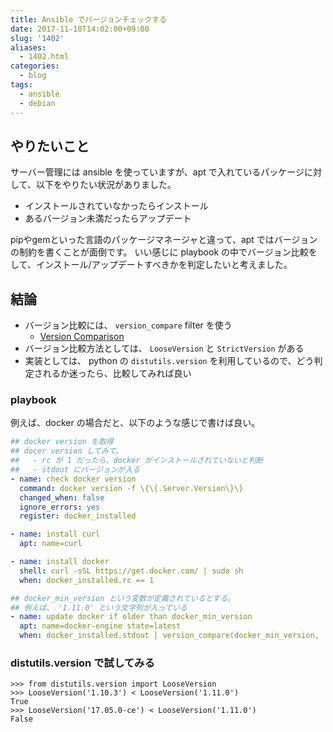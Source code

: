 ```yaml
---
title: Ansible でバージョンチェックする
date: 2017-11-10T14:02:00+09:00
slug: '1402'
aliases:
  - 1402.html
categories:
  - blog
tags:
  - ansible
  - debian
---
```



## やりたいこと
サーバー管理には ansible を使っていますが、apt で入れているパッケージに対して、以下をやりたい状況がありました。
- インストールされていなかったらインストール
- あるバージョン未満だったらアップデート

pipやgemといった言語のパッケージマネージャと違って、apt ではバージョンの制約を書くことが面倒です。
いい感じに playbook の中でバージョン比較をして、インストール/アップデートすべきかを判定したいと考えました。

## 結論

* バージョン比較には、 `version_compare` filter を使う
    - [Version Comparison](http://docs.ansible.com/ansible/latest/playbooks_tests.html#version-comparison)
* バージョン比較方法としては、 `LooseVersion` と `StrictVersion` がある
* 実装としては、 python の `distutils.version` を利用しているので、どう判定されるか迷ったら、比較してみれば良い

### playbook

例えば、docker の場合だと、以下のような感じで書けば良い。

```yaml
## docker version を取得
## docer version してみて、
##   - rc が 1 だったら、docker がインストールされていないと判断
##   - stdout にバージョンが入る
- name: check docker version
  command: docker version -f \{\{.Server.Version\}\}
  changed_when: false
  ignore_errors: yes
  register: docker_installed

- name: install curl
  apt: name=curl

- name: install docker
  shell: curl -sSL https://get.docker.com/ | sudo sh
  when: docker_installed.rc == 1

## docker_min_version という変数が定義されているとする。
## 例えば、 '1.11.0' という文字列が入っている
- name: update docker if older than docker_min_version
  apt: name=docker-engine state=latest
  when: docker_installed.stdout | version_compare(docker_min_version,  '<')
```

### distutils.version で試してみる

```pycon
>>> from distutils.version import LooseVersion
>>> LooseVersion('1.10.3') < LooseVersion('1.11.0')
True
>>> LooseVersion('17.05.0-ce') < LooseVersion('1.11.0')
False
```
